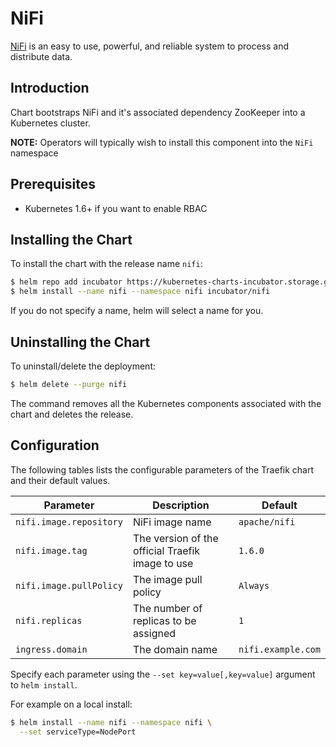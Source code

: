 # NiFi

[NiFi](https://nifi.apache.org/) is an easy to use, powerful, and reliable system to process and distribute data.

## Introduction

Chart bootstraps NiFi and it's associated dependency ZooKeeper into a Kubernetes cluster.

__NOTE:__ Operators will typically wish to install this component into the `NiFi` namespace

## Prerequisites

- Kubernetes 1.6+ if you want to enable RBAC

## Installing the Chart

To install the chart with the release name `nifi`:

```bash
$ helm repo add incubator https://kubernetes-charts-incubator.storage.googleapis.com/
$ helm install --name nifi --namespace nifi incubator/nifi
```

If you do not specify a name, helm will select a name for you.

## Uninstalling the Chart

To uninstall/delete the deployment:

```bash
$ helm delete --purge nifi
```

The command removes all the Kubernetes components associated with the chart and deletes the release.

## Configuration

The following tables lists the configurable parameters of the Traefik chart and their default values.

| Parameter                       | Description                                                          | Default                                   |
| ------------------------------- | -------------------------------------------------------------------- | ----------------------------------------- |
| `nifi.image.repository`         | NiFi image name                                                      | `apache/nifi`                             |
| `nifi.image.tag`                | The version of the official Traefik image to use                     | `1.6.0`                                   |
| `nifi.image.pullPolicy`         | The image pull policy                                                | `Always`                                  |
| `nifi.replicas`                 | The number of replicas to be assigned                                | `1`                                       |
| `ingress.domain`                | The domain name                                                      | `nifi.example.com`                        |

Specify each parameter using the `--set key=value[,key=value]` argument to `helm install`.

For example on a local install:

```bash
$ helm install --name nifi --namespace nifi \
  --set serviceType=NodePort
```
